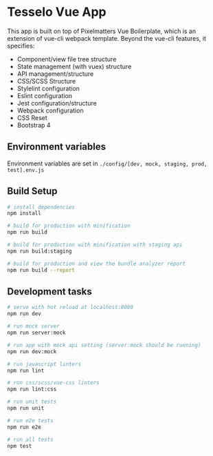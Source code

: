 # Tesselo Vue App

This app is built on top of Pixelmatters Vue Boilerplate, which is an extension of vue-cli webpack template. Beyond the vue-cli features, it specifies:
  * Component/view file tree structure
  * State management (with vuex) structure
  * API management/structure
  * CSS/SCSS Structure
  * Stylelint configuration
  * Eslint configuration
  * Jest configuration/structure
  * Webpack configuration
  * CSS Reset
  * Bootstrap 4

## Environment variables
Environment variables are set in `./config/[dev, mock, staging, prod, test].env.js`

## Build Setup

``` bash
# install dependencies
npm install

# build for production with minification
npm run build

# build for production with minification with staging api
npm run build:staging

# build for production and view the bundle analyzer report
npm run build --report
```

## Development tasks

``` bash
# serve with hot reload at localhost:8080
npm run dev

# run mock server
npm run server:mock

# run app with mock api setting (server:mock should be running)
npm run dev:mock

# run javascript linters
npm run lint

# run css/scss/vue-css linters
npm run lint:css

# run unit tests
npm run unit

# run e2e tests
npm run e2e

# run all tests
npm test
```

